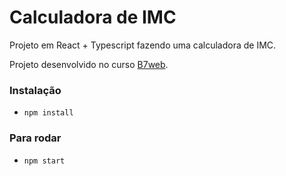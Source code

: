 # Calculadora de IMC

Projeto em React + Typescript fazendo uma calculadora de IMC.

Projeto desenvolvido no curso [B7web](https://b7web.com.br).


### Instalação
- `npm install`

### Para rodar
- `npm start`